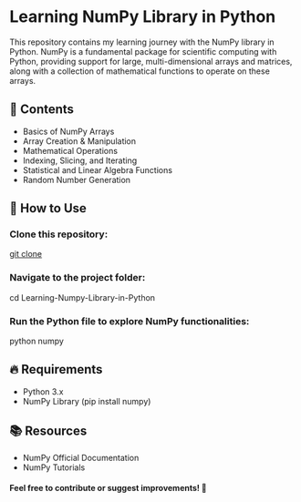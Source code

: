 # Learning NumPy Library in Python
This repository contains my learning journey with the NumPy library in Python. NumPy is a fundamental package for scientific computing with Python, providing support for large, multi-dimensional arrays and matrices, along with a collection of mathematical functions to operate on these arrays.

## 📌 Contents
- Basics of NumPy Arrays
- Array Creation & Manipulation
- Mathematical Operations
- Indexing, Slicing, and Iterating
- Statistical and Linear Algebra Functions
- Random Number Generation
## 🚀 How to Use
### Clone this repository:
[git clone]( https://github.com/Latif1218/Learning-Numpy-Library-in-Python.git)
### Navigate to the project folder:
cd Learning-Numpy-Library-in-Python
### Run the Python file to explore NumPy functionalities:
python numpy
## 🔥 Requirements
- Python 3.x
- NumPy Library (pip install numpy)
## 📚 Resources
- NumPy Official Documentation
- NumPy Tutorials
#### Feel free to contribute or suggest improvements! 🚀

